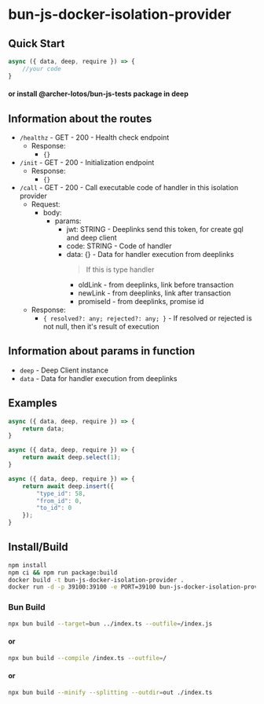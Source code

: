 # bun-js-docker-isolation-provider

## Quick Start
```js
async ({ data, deep, require }) => {
    //your code
}
```
#### or install @archer-lotos/bun-js-tests package in deep


## Information about the routes
- `/healthz` - GET - 200 - Health check endpoint
  - Response:
    - `{}`
- `/init` - GET - 200 - Initialization endpoint
  - Response:
    - `{}`
- `/call` - GET - 200 - Call executable code of handler in this isolation provider
  - Request:
    - body:
      - params:
        - jwt: STRING - Deeplinks send this token, for create gql and deep client
        - code: STRING - Code of handler
        - data: {} - Data for handler execution from deeplinks
          > If this is type handler
          - oldLink - from deeplinks, link before transaction
          - newLink - from deeplinks, link after transaction
          - promiseId - from deeplinks, promise id
  - Response:
    - `{ resolved?: any; rejected?: any; }` - If resolved or rejected is not null, then it's result of execution


## Information about params in function

- `deep` - Deep Client instance
- `data` - Data for handler execution from deeplinks


## Examples
```js
async ({ data, deep, require }) => {
    return data;
}
```

```js
async ({ data, deep, require }) => {
    return await deep.select(1);
}
```

```js
async ({ data, deep, require }) => {
    return await deep.insert({
        "type_id": 58,
        "from_id": 0,
        "to_id": 0
    });
}
```

## Install/Build
```bash
npm install
npm ci && npm run package:build
docker build -t bun-js-docker-isolation-provider .
docker run -d -p 39100:39100 -e PORT=39100 bun-js-docker-isolation-provider
```

### Bun Build
```bash
npx bun build --target=bun ../index.ts --outfile=/index.js
```
#### or
```bash
npx bun build --compile /index.ts --outfile=/
```
#### or
```bash
npx bun build --minify --splitting --outdir=out ./index.ts
```